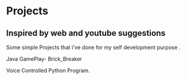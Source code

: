# Projects
## Inspired by web and youtube suggestions
Some simple Projects that i've done for my self development purpose .

Java GamePlay- Brick_Breaker

Voice Controlled Python Program. 
